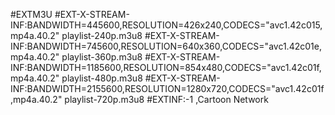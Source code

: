 #EXTM3U
#EXT-X-STREAM-INF:BANDWIDTH=445600,RESOLUTION=426x240,CODECS="avc1.42c015,mp4a.40.2"
playlist-240p.m3u8
#EXT-X-STREAM-INF:BANDWIDTH=745600,RESOLUTION=640x360,CODECS="avc1.42c01e,mp4a.40.2"
playlist-360p.m3u8
#EXT-X-STREAM-INF:BANDWIDTH=1185600,RESOLUTION=854x480,CODECS="avc1.42c01f,mp4a.40.2"
playlist-480p.m3u8
#EXT-X-STREAM-INF:BANDWIDTH=2155600,RESOLUTION=1280x720,CODECS="avc1.42c01f,mp4a.40.2"
playlist-720p.m3u8
#EXTINF:-1 ,Cartoon Network








